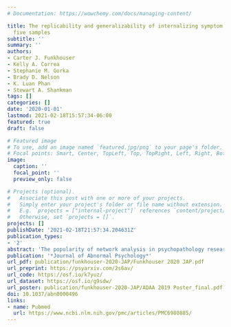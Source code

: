 ```yaml
---
# Documentation: https://wowchemy.com/docs/managing-content/

title: The replicability and generalizability of internalizing symptom networks across
  five samples
subtitle: ''
summary: ''
authors:
- Carter J. Funkhouser
- Kelly A. Correa
- Stephanie M. Gorka
- Brady D. Nelson
- K. Luan Phan
- Stewart A. Shankman
tags: []
categories: []
date: '2020-01-01'
lastmod: 2021-02-18T15:57:34-06:00
featured: true
draft: false

# Featured image
# To use, add an image named `featured.jpg/png` to your page's folder.
# Focal points: Smart, Center, TopLeft, Top, TopRight, Left, Right, BottomLeft, Bottom, BottomRight.
image:
  caption: ''
  focal_point: ''
  preview_only: false

# Projects (optional).
#   Associate this post with one or more of your projects.
#   Simply enter your project's folder or file name without extension.
#   E.g. `projects = ["internal-project"]` references `content/project/deep-learning/index.md`.
#   Otherwise, set `projects = []`.
projects: []
publishDate: '2021-02-18T21:57:34.204631Z'
publication_types:
- '2'
abstract: 'The popularity of network analysis in psychopathology research has increased exponentially in recent years. Yet, little research has examined the replicability of cross-sectional psychopathology network models, and those that have used single items for symptoms rather than multi-item scales. The present study therefore examined the replicability and generalizability of regularized partial correlation networks of internalizing symptoms within and across five samples (total N = 2,573) using the Inventory for Depression and Anxiety Symptoms, a factor analytically-derived measure of individual internalizing symptoms. As different metrics may yield different conclusions about the replicability of network parameters, we examined both global and specific metrics of similarity between networks. Correlations within and between nonclinical samples suggested considerable global similarities in network structure (rs = .53-.87) and centrality strength (rs = .37-.86), but weaker similarities in network structure (rs = .36-.66) and centrality (rss = .04-.54) between clinical and nonclinical samples. Global strength (i.e., connectivity) did not significantly differ across all five networks and few edges (0–5.5%) significantly differed between networks. Specific metrics of similarity indicated that, on average, approximately 80% of edges were consistently estimated within and between all five samples. The most central symptom (i.e., dysphoria) was consistent within and across samples, but there were few other matches in centrality rank-order. In sum, there were considerable similarities in network structure, the presence and sign of individual edges, and the most central symptom within and across internalizing symptom networks estimated from nonclinical samples, but global metrics suggested network structure and symptom centrality had weak to moderate generalizability from nonclinical to clinical samples.'
publication: '*Journal of Abnormal Psychology*'
url_pdf: publication/funkhouser-2020-JAP/Funkhouser 2020 JAP.pdf
url_preprint: https://psyarxiv.com/2s6av/
url_code: https://osf.io/k7yuz/
url_dataset: https://osf.io/g9sdw/
url_poster: publication/funkhouser-2020-JAP/ADAA 2019 Poster_final.pdf
doi: 10.1037/abn0000496
links: 
- name: Pubmed
  url: https://www.ncbi.nlm.nih.gov/pmc/articles/PMC6980885/
---
```

